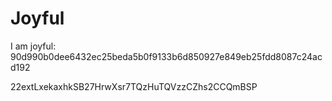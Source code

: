 # Joyful

I am joyful: 90d990b0dee6432ec25beda5b0f9133b6d850927e849eb25fdd8087c24acd192


22extLxekaxhkSB27HrwXsr7TQzHuTQVzzCZhs2CCQmBSP